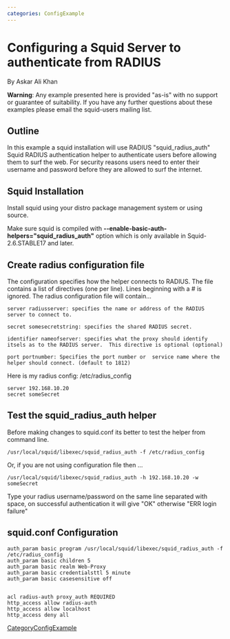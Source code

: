 ```yaml
---
categories: ConfigExample
---
```

# Configuring a Squid Server to authenticate from RADIUS

By Askar Ali Khan

**Warning**: Any example presented here is provided "as-is" with no
support or guarantee of suitability. If you have any further questions
about these examples please email the squid-users mailing list.

## Outline

In this example a squid installation will use RADIUS
"squid\_radius\_auth" Squid RADIUS authentication helper to authenticate
users before allowing them to surf the web. For security reasons users
need to enter their username and password before they are allowed to
surf the internet.

## Squid Installation

Install squid using your distro package management system or using
source.

Make sure squid is compiled with
**--enable-basic-auth-helpers="squid\_radius\_auth"** option which is
only available in Squid-2.6.STABLE17 and later.

## Create radius configuration file

The configuration specifies how the helper connects to RADIUS. The file
contains a list of directives (one per line). Lines beginning with a \#
is ignored. The radius configuration file will contain...

    server radiusserver: specifies the name or address of the RADIUS server to connect to.
    
    secret somesecretstring: specifies the shared RADIUS secret.
    
    identifier nameofserver: specifies what the proxy should identify itsels as to the RADIUS server.  This directive is optional (optional)
    
    port portnumber: Specifies the port number or  service name where the helper should connect. (default to 1812)

Here is my radius config: /etc/radius\_config

    server 192.168.10.20
    secret someSecret

## Test the squid\_radius\_auth helper

Before making changes to squid.conf its better to test the helper from
command line.

    /usr/local/squid/libexec/squid_radius_auth -f /etc/radius_config

Or, if you are not using configuration file then ...

    /usr/local/squid/libexec/squid_radius_auth -h 192.168.10.20 -w someSecret

Type your radius username/password on the same line separated with
space, on successful authentication it will give "OK" otherwise "ERR
login failure"

## squid.conf Configuration

    auth_param basic program /usr/local/squid/libexec/squid_radius_auth -f /etc/radius_config
    auth_param basic children 5
    auth_param basic realm Web-Proxy
    auth_param basic credentialsttl 5 minute
    auth_param basic casesensitive off
    
    
    acl radius-auth proxy_auth REQUIRED
    http_access allow radius-auth
    http_access allow localhost
    http_access deny all

[CategoryConfigExample](/CategoryConfigExample)
